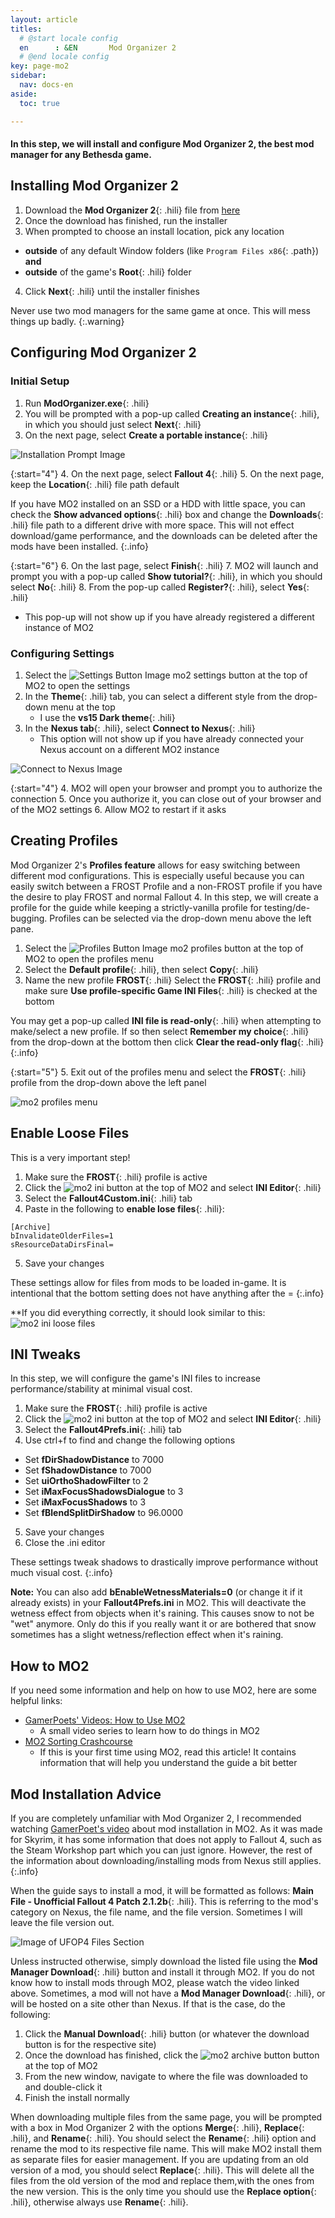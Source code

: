 ```yaml
---
layout: article
titles:
  # @start locale config
  en      : &EN       Mod Organizer 2
  # @end locale config
key: page-mo2
sidebar:
  nav: docs-en
aside:
  toc: true

---
```




#### In this step, we will install and configure Mod Organizer 2, the best mod manager for any Bethesda game.

## Installing Mod Organizer 2
1. Download the **Mod Organizer 2**{: .hili} file from [here](https://www.nexusmods.com/skyrimspecialedition/mods/6194?tab=files)
2. Once the download has finished, run the installer
3. When prompted to choose an install location, pick any location 
  * **outside** of any default Window folders (like `Program Files x86`{: .path}) **and**
  * **outside** of the game's **Root**{: .hili} folder
4. Click **Next**{: .hili} until the installer finishes

Never use two mod managers for the same game at once. This will mess things up badly.
{:.warning}

## Configuring Mod Organizer 2

### Initial Setup

1. Run **ModOrganizer.exe**{: .hili}
2. You will be prompted with a pop-up called **Creating an instance**{: .hili}, in which you should just select **Next**{: .hili}
3. On the next page, select **Create a portable instance**{: .hili}

  ![Installation Prompt Image](https://themidnightride.github.io/img/mo2%20portable%20instance.png "Installation Prompt Image")

{:start="4"}
4. On the next page, select **Fallout 4**{: .hili}
5. On the next page, keep the **Location**{: .hili} file path default

If you have MO2 installed on an SSD or a HDD with little space, you can check the **Show advanced options**{: .hili} box and change the **Downloads**{: .hili} file path to a different drive with more space. This will not effect download/game performance, and the downloads can be deleted after the mods have been installed.
{:.info}

{:start="6"}
6. On the last page, select **Finish**{: .hili}
7. MO2 will launch and prompt you with a pop-up called **Show tutorial?**{: .hili}, in which you should select **No**{: .hili}
8. From the pop-up called **Register?**{: .hili}, select **Yes**{: .hili}
  - This pop-up will not show up if you have already registered a different instance of MO2


### Configuring Settings
1. Select the ![Settings Button Image](https://themidnightride.github.io/img/mo2%20settings.png "Settings Button Image") mo2 settings button at the top of MO2 to open the settings
2. In the **Theme**{: .hili} tab, you can select a different style from the drop-down menu at the top
    - I use the **vs15 Dark theme**{: .hili}
3. In the **Nexus tab**{: .hili}, select **Connect to Nexus**{: .hili}
    * This option will not show up if you have already connected your Nexus account on a different MO2 instance

  ![Connect to Nexus Image](https://themidnightride.github.io/img/mo2%20connect.png "Connect to Nexus Image")



{:start="4"}
4. MO2 will open your browser and prompt you to authorize the connection
5. Once you authorize it, you can close out of your browser and of the MO2 settings
6. Allow MO2 to restart if it asks

## Creating Profiles
Mod Organizer 2's **Profiles feature** allows for easy switching between different mod configurations. This is especially useful because you can easily switch between a FROST Profile and a non-FROST profile if you have the desire to play FROST and normal Fallout 4. In this step, we will create a profile for the guide while keeping a strictly-vanilla profile for testing/de-bugging. Profiles can be selected via the drop-down menu above the left pane. 


1. Select the ![Profiles Button Image](https://themidnightride.github.io/img/mo2%20profiles.png "Profiles Button Image") mo2 profiles button at the top of MO2 to open the profiles menu
2. Select the **Default profile**{: .hili}, then select **Copy**{: .hili}
3. Name the new profile **FROST**{: .hili}
Select the **FROST**{: .hili} profile and make sure **Use profile-specific Game INI Files**{: .hili} is checked at the bottom

You may get a pop-up called **INI file is read-only**{: .hili} when attempting to make/select a new profile. If so then select **Remember my choice**{: .hili} from the drop-down at the bottom then click **Clear the read-only flag**{: .hili}
{:.info}

{:start="5"}
5. Exit out of the profiles menu and select the **FROST**{: .hili} profile from the drop-down above the left panel

![mo2 profiles menu](./assets/images/mo2profiles.png "mo2 profiles menu")


## Enable Loose Files
This is a very important step!
1. Make sure the **FROST**{: .hili} profile is active
2. Click the ![mo2 ini button](https://themidnightride.github.io/img/mo2%20ini.png "mo2 ini button") at the top of MO2 and select **INI Editor**{: .hili}
3. Select the **Fallout4Custom.ini**{: .hili} tab
4. Paste in the following to **enable lose files**{: .hili}:
```
[Archive]
bInvalidateOlderFiles=1
sResourceDataDirsFinal=
``` 
5. Save your changes

These settings allow for files from mods to be loaded in-game. It is intentional that the bottom setting does not have anything after the =
{:.info}

**If you did everything correctly, it should look similar to this:
![mo2 ini loose files](./assets/images/loosefiles.png "mo2 ini editor loose files")

## INI Tweaks
In this step, we will configure the game's INI files to increase performance/stability at minimal visual cost. 

1. Make sure the **FROST**{: .hili} profile is active
2. Click the ![mo2 ini button](https://themidnightride.github.io/img/mo2%20ini.png "mo2 ini button") at the top of MO2 and select **INI Editor**{: .hili}
3. Select the **Fallout4Prefs.ini**{: .hili} tab
4. Use ctrl+f to find and change the following options
  * Set **fDirShadowDistance** to 7000
  * Set **fShadowDistance** to 7000
  * Set **uiOrthoShadowFilter** to 2
  * Set **iMaxFocusShadowsDialogue** to 3
  * Set **iMaxFocusShadows** to 3
  * Set **fBlendSplitDirShadow** to 96.0000
5. Save your changes
6. Close the .ini editor

These settings tweak shadows to drastically improve performance without much visual cost. 
{:.info}

**Note:** You can also add **bEnableWetnessMaterials=0** (or change it if it already exists) in your **Fallout4Prefs.ini** in MO2. This will deactivate the wetness effect from objects when it's raining. This causes snow to not be "wet" anymore. Only do this if you really want it or are bothered that snow sometimes has a slight wetness/reflection effect when it's raining.


## How to MO2 
If you need some information and help on how to use MO2, here are some helpful links:
* [GamerPoets' Videos: How to Use MO2](https://www.youtube.com/playlist?list=PLlN8weLk86Xh3ue76x2ibqtmMramwQmHB)
  * A small video series to learn how to do things in MO2
* [MO2 Sorting Crashcourse](https://github.com/sower-j/modding-guides/blob/main/mo2-sorting-crashcourse.md)
  * If this is your first time using MO2, read this article! It contains information that will help you understand the guide a bit better


## Mod Installation Advice
If you are completely unfamiliar with Mod Organizer 2, I recommended watching [GamerPoet's video](https://www.youtube.com/watch?v=7v0wWVuOagA) about mod installation in MO2. As it was made for Skyrim, it has some information that does not apply to Fallout 4, such as the Steam Workshop part which you can just ignore. However, the rest of the information about downloading/installing mods from Nexus still applies. 
{:.info}

When the guide says to install a mod, it will be formatted as follows: **Main File - Unofficial Fallout 4 Patch 2.1.2b**{: .hili}. This is referring to the mod's category on Nexus, the file name, and the file version. Sometimes I will leave the file version out.

![Image of UFOP4 Files Section](https://themidnightride.github.io/img/download%20example.png "Image of UFOP4 Files Section")

Unless instructed otherwise, simply download the listed file using the **Mod Manager Download**{: .hili} button and install it through MO2. If you do not know how to install mods through MO2, please watch the video linked above. Sometimes, a mod will not have a **Mod Manager Download**{: .hili}, or will be hosted on a site other than Nexus. If that is the case, do the following: 

1. Click the **Manual Download**{: .hili} button (or whatever the download button is for the respective site)
2. Once the download has finished, click the ![mo2 archive button](https://themidnightride.github.io/img/mo2%20archive.png) button at the top of MO2
3. From the new window, navigate to where the file was downloaded to and double-click it
4. Finish the install normally

When downloading multiple files from the same page, you will be prompted with a box in Mod Organizer 2 with the options **Merge**{: .hili}, **Replace**{: .hili}, and **Rename**{: .hili}. You should select the **Rename**{: .hili} option and rename the mod to its respective file name. This will make MO2 install them as separate files for easier management. If you are updating from an old version of a mod, you should select **Replace**{: .hili}. This will delete all the files from the old version of the mod and replace them,with the ones from the new version. This is the only time you should use the **Replace option**{: .hili}, otherwise always use **Rename**{: .hili}. 

